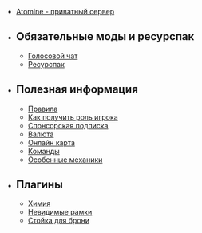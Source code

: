 - [Atomine - приватный сервер](/wiki/)
- ## Обязательные моды и ресурспак
    - [Голосовой чат](/wiki/require/voicechat)
    - [Ресурспак](/wiki/require/resourcepack)
- ## Полезная информация
    - [Правила](/wiki/useful/rules)
    - [Как получить роль игрока](/wiki/useful/getrole)
    - [Спонсорская подписка](/wiki/useful/sponsor)
    - [Валюта](/wiki/useful/currency)
    - [Онлайн карта](/wiki/useful/dynmap)
    - [Команды](/wiki/useful/commands)
    - [Особенные механики](/wiki/useful/specialfeatures)
- ## Плагины
    - [Химия](/wiki/plugins/chemistry)
    - [Невидимые рамки](/wiki/plugins/invisframe)
    - [Стойка для брони](/wiki/plugins/armorstand)
